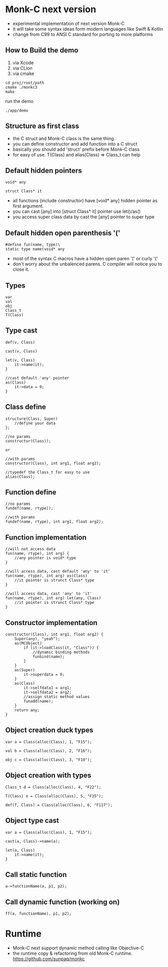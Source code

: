 # Monk-C next version

- experimental implementation of next version Monk-C
- it will take some syntax ideas form modern languages like Swift & Kotlin
- change from C99 to ANSI C standard for porting to more platforms

## How to Build the demo

1. via Xcode
2. via CLion
3. via cmake

```
cd proj/root/path
cmake ./monkc3
make
```

run the demo
```
./app/demo
```

## Structure as first class

- the C struct and Monk-C class is the same thing.
- you can define constructor and add function into a C struct
- basically you should add 'struct' prefix before Monk-C class
- for easy of use. T(Class) and alias(Class) => Class_t can help

## Default hidden pointers

    void* any

    struct Class* it

- all functions (include constructor) have [void* any] hidden pointer as first argument.
- you can cast [any] into [struct Class* it] pointer use let()/as()
- you access super class data by cast the [any] pointer to super type

## Default hidden open parenthesis '(' 

    #define fun(name, type)\
    static type name(void* any

- most of the syntax C macros have a hidden open paren '(' or curly '{'
- don't worry about the unbalenced parens. C compiler will notice you to close it.

## Types

    var
    val
    obj
    Class_t
    T(Class)

## Type cast

    def(v, Class)

    cast(v, Class)

    let(v, Class)
        it->name(it);
    }

    //cast default 'any' pointer
    as(Class)
        it->data = 0;
    }

## Class define

    structure(Class, Super)
        //define your data
    };

    //no params
    constructor(Class));

    or

    //with params
    constructor(Class), int arg1, float arg2);

    //typedef the Class_t for easy to use
    alias(Class);

## Function define

    //no params
    fundef(name, rtype));

    //with params
    fundef(name, rtype), int arg1, float arg2);

## Function implementation

    //will not access data
    fun(name, rtype), int arg) {
        //any pointer is void* type
    }

    //will access data, cast default 'any' to 'it'
    fun(name, rtype), int arg) as(Class)
        //it pointer is strunct Class* type
    }

    //will access data, cast 'any' to 'it'
    fun(name, rtype), int arg) let(any, Class)
        //it pointer is strunct Class* type
    }

## Constructor implementation

    constructor(Class), int arg1, float arg2) {
        Super(any), "yeah");
        as(MCObject)
            if (it->loadClass(it, "Class")) {
                //dynamic binding methods
                funbind(name);
            }
        }
        as(Super)
            it->superdata = 0;
        }
        as(Class)
            it->selfdata1 = arg1;
            it->selfdata2 = arg2;
            //assign static method values
            funadd(name);
        }
        return any;
    }

## Object creation duck types

    var a = Class(alloc(Class), 1, "F15");

    val b = Class(alloc(Class), 2, "F16");

    obj c = Class(alloc(Class), 3, "F18");

## Object creation with types

    Class_t d = Class(alloc(Class), 4, "F22");

    T(Class) e = Class(alloc(Class), 5, "F35");

    def(f, Class) = Class(alloc(Class), 6, "F117");

## Object type cast

    var a = Class(alloc(Class), 1, "F15");

    cast(a, Class)->name(a);

    let(a, Class)
        it->name(it);
    }

## Call static function

    a->functionName(a, p1, p2);

## Call dynamic function (working on)

    ff(a, functionName), p1, p2);

# Runtime

- Monk-C next support dynamic method calling like Objective-C
- the runtime copy & refactoring from old Monk-C runtime.
https://github.com/sunpaq/monkc
